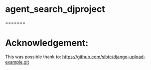 # agent_search_djproject
=======

# Acknowledgement:

This was possible thank to: https://github.com/sibtc/django-upload-example.git